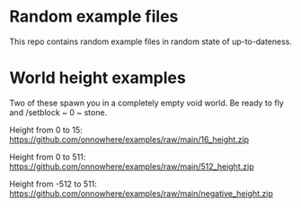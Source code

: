 # Random example files

This repo contains random example files in random state of up-to-dateness.


# World height examples

Two of these spawn you in a completely empty void world. Be ready to fly and /setblock ~ 0 ~ stone.

Height from 0 to 15: https://github.com/onnowhere/examples/raw/main/16_height.zip

Height from 0 to 511: https://github.com/onnowhere/examples/raw/main/512_height.zip

Height from -512 to 511: https://github.com/onnowhere/examples/raw/main/negative_height.zip
